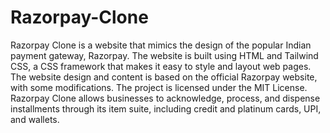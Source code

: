 # Razorpay-Clone
Razorpay Clone is a website that mimics the design of the popular Indian payment gateway, Razorpay. The website is built using HTML and Tailwind CSS, a CSS framework that makes it easy to style and layout web pages. The website design and content is based on the official Razorpay website, with some modifications. The project is licensed under the MIT License. 
Razorpay Clone allows businesses to acknowledge, process, and dispense installments through its item suite, including credit and platinum cards, UPI, and wallets.
